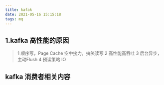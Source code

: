```yaml
---
title: kafak
date: 2021-05-16 15:15:18
tags: mq
---
```


## 1.kafka 高性能的原因
> 1 顺序写，Page Cache 空中接力，搞笑读写
  2 高性能高吞吐
  3 后台异步，主动Flush
  4 预读策略 IO
  
## kafka 消费者相关内容  
